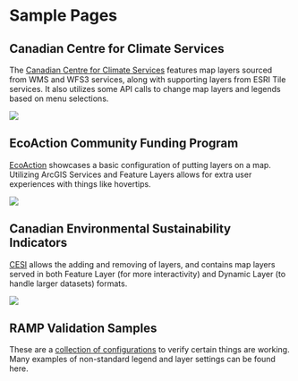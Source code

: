 # Sample Pages


## Canadian Centre for Climate Services

The [Canadian Centre for Climate Services](https://climate-viewer.canada.ca/climate-maps.html#/) features map layers sourced from WMS and WFS3 services, along with supporting layers from ESRI Tile services. It also utilizes some API calls to change map layers and legends based on menu selections.

![](/assets/images/samples/cccs_screen.png)

## EcoAction Community Funding Program

[EcoAction](http://environmental-maps.canada.ca/ecoaction/App/index?GOCTemplateCulture=en-CA) showcases a basic configuration of putting layers on a map. Utilizing ArcGIS Services and Feature Layers allows for extra user experiences with things like hovertips.

![](/assets/images/samples/ecny_screen.png)

## Canadian Environmental Sustainability Indicators

[CESI](http://indicators-map.canada.ca/App/CESI_ICDE) allows the adding and removing of layers, and contains map layers served in both Feature Layer (for more interactivity) and Dynamic Layer (to handle larger datasets) formats.

![](/assets/images/samples/cesi_screen.png)

## RAMP Validation Samples

These are a [collection of configurations](http://fgpv.cloudapp.net/demo/v3/prod/samples/index-samples.html) to verify certain things are working. Many examples of non-standard legend and layer settings can be found here.

